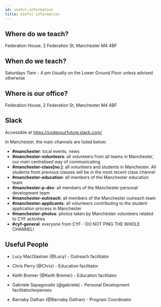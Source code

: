 ```yaml
---
id: useful-information
title: Useful information
---
```


## Where do we teach?
  Federation House, 
  2 Federation St, 
  Manchester 
  M4 4BF

## When do we teach?
  Saturdays 11am - 4 pm
  Usually on the Lower Ground Floor unless advised otherwise

## Where is our office?
  Federation House, 
  2 Federation St, 
  Manchester 
  M4 4BF

## Slack

Accessible at https://codeyourfuture.slack.com/

In Manchester, the main channels are listed below:
- **\#manchester**: local events, news
- **\#manchester-volunteers**: all volunteers from all teams in Manchester, our main centralised way of communicating
- **\#manchester-class[no.]**: all volunteers and students in Manchester. All students from previous classes will be in the most recent class channel
- **\#manchester-education**: all members of the Manchester education team
- **\#manchester-p-dev**: all members of the Manchester personal development team
- **\#manchester-outreach**: all members of the Manchester outreach team
- **\#manchester-applicants**: all volunteers contributing to the student application process in Manchester
- **\#manchester-photos**: photos taken by Manchester volunteers related to CYF activities
- **\#cyf-general**: everyone from CYF - DO NOT PING THE WHOLE CHANNEL!

## Useful People

- Lucy MacGlashan (@Lucy) - Outreach facilitator

- Chris Perry (@Chris) - Education facilitator

- Keith Bremer (@Keith Bremer) - Education facilitator

- Gabriele Sapagovaite (@gabriele) - Personal Development facilitator/expenses

- Barnaby Dathan (@Barnaby Dathan) - Program Coordinator
